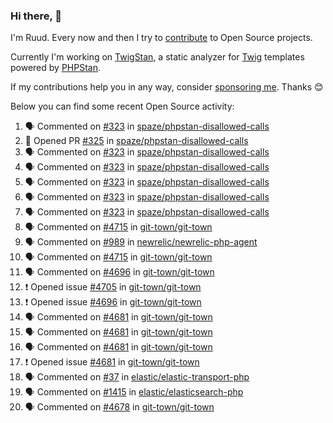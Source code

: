 ### Hi there, 👋

I'm Ruud. Every now and then I try to [contribute](https://github.com/pulls?q=+is%3Apr+author%3Aruudk+archived%3Afalse+is%3Apublic+) to Open Source projects.

Currently I'm working on [TwigStan](https://github.com/twigstan), a static analyzer for [Twig](https://twig.symfony.com/) templates powered by [PHPStan](https://phpstan.org/).

If my contributions help you in any way, consider [sponsoring me](https://github.com/sponsors/ruudk). Thanks 😊

Below you can find some recent Open Source activity:

<!--START_SECTION:activity-->
1. 🗣 Commented on [#323](https://github.com/spaze/phpstan-disallowed-calls/issues/323#issuecomment-2812001887) in [spaze/phpstan-disallowed-calls](https://github.com/spaze/phpstan-disallowed-calls)
2. 💪 Opened PR [#325](https://github.com/spaze/phpstan-disallowed-calls/pull/325) in [spaze/phpstan-disallowed-calls](https://github.com/spaze/phpstan-disallowed-calls)
3. 🗣 Commented on [#323](https://github.com/spaze/phpstan-disallowed-calls/issues/323#issuecomment-2810376928) in [spaze/phpstan-disallowed-calls](https://github.com/spaze/phpstan-disallowed-calls)
4. 🗣 Commented on [#323](https://github.com/spaze/phpstan-disallowed-calls/issues/323#issuecomment-2810359638) in [spaze/phpstan-disallowed-calls](https://github.com/spaze/phpstan-disallowed-calls)
5. 🗣 Commented on [#323](https://github.com/spaze/phpstan-disallowed-calls/issues/323#issuecomment-2810331448) in [spaze/phpstan-disallowed-calls](https://github.com/spaze/phpstan-disallowed-calls)
6. 🗣 Commented on [#323](https://github.com/spaze/phpstan-disallowed-calls/issues/323#issuecomment-2810313901) in [spaze/phpstan-disallowed-calls](https://github.com/spaze/phpstan-disallowed-calls)
7. 🗣 Commented on [#323](https://github.com/spaze/phpstan-disallowed-calls/issues/323#issuecomment-2810268421) in [spaze/phpstan-disallowed-calls](https://github.com/spaze/phpstan-disallowed-calls)
8. 🗣 Commented on [#4715](https://github.com/git-town/git-town/pull/4715#issuecomment-2803984339) in [git-town/git-town](https://github.com/git-town/git-town)
9. 🗣 Commented on [#989](https://github.com/newrelic/newrelic-php-agent/issues/989#issuecomment-2803974511) in [newrelic/newrelic-php-agent](https://github.com/newrelic/newrelic-php-agent)
10. 🗣 Commented on [#4715](https://github.com/git-town/git-town/pull/4715#issuecomment-2803867182) in [git-town/git-town](https://github.com/git-town/git-town)
11. 🗣 Commented on [#4696](https://github.com/git-town/git-town/issues/4696#issuecomment-2796806540) in [git-town/git-town](https://github.com/git-town/git-town)
12. ❗ Opened issue [#4705](https://github.com/git-town/git-town/issues/4705) in [git-town/git-town](https://github.com/git-town/git-town)
13. ❗ Opened issue [#4696](https://github.com/git-town/git-town/issues/4696) in [git-town/git-town](https://github.com/git-town/git-town)
14. 🗣 Commented on [#4681](https://github.com/git-town/git-town/issues/4681#issuecomment-2786599282) in [git-town/git-town](https://github.com/git-town/git-town)
15. 🗣 Commented on [#4681](https://github.com/git-town/git-town/issues/4681#issuecomment-2786596013) in [git-town/git-town](https://github.com/git-town/git-town)
16. 🗣 Commented on [#4681](https://github.com/git-town/git-town/issues/4681#issuecomment-2786591846) in [git-town/git-town](https://github.com/git-town/git-town)
17. ❗ Opened issue [#4681](https://github.com/git-town/git-town/issues/4681) in [git-town/git-town](https://github.com/git-town/git-town)
18. 🗣 Commented on [#37](https://github.com/elastic/elastic-transport-php/pull/37#issuecomment-2785382937) in [elastic/elastic-transport-php](https://github.com/elastic/elastic-transport-php)
19. 🗣 Commented on [#1415](https://github.com/elastic/elasticsearch-php/pull/1415#issuecomment-2783088752) in [elastic/elasticsearch-php](https://github.com/elastic/elasticsearch-php)
20. 🗣 Commented on [#4678](https://github.com/git-town/git-town/issues/4678#issuecomment-2782801076) in [git-town/git-town](https://github.com/git-town/git-town)
<!--END_SECTION:activity-->
